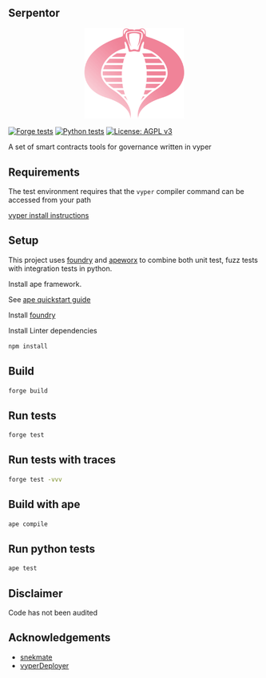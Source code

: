 ## Serpentor

<p align="center">
    <img src="cobra.png" width="200">
</p>

[![Forge tests](https://github.com/storming0x/serpentor/actions/workflows/forge-tests.yml/badge.svg)](https://github.com/storming0x/serpentor/actions/workflows/forge-tests.yml)
[![Python tests](https://github.com/storming0x/serpentor/actions/workflows/ape-tests.yml/badge.svg)](https://github.com/storming0x/serpentor/actions/workflows/ape-tests.yml)
[![License: AGPL v3](https://img.shields.io/badge/License-AGPL%20v3-blue.svg)](https://www.gnu.org/licenses/agpl-3.0)

A set of smart contracts tools for governance written in vyper

## Requirements

The test environment requires that the `vyper` compiler command can be accessed from your path

[vyper install instructions](https://vyper.readthedocs.io/en/stable/installing-vyper.html)

## Setup

This project uses [foundry](https://github.com/foundry-rs/foundry) and [apeworx](https://github.com/ApeWorX/ape) to combine both unit test, fuzz tests with integration tests in python.

Install ape framework.

See [ape quickstart guide](https://docs.apeworx.io/ape/stable/userguides/quickstart.html)

Install [foundry](https://github.com/foundry-rs/foundry)

Install Linter dependencies

```bash
npm install
```

## Build

```bash
forge build
```

## Run tests

```bash
forge test
```

## Run tests with traces

```bash
forge test -vvv
```

## Build with ape

```bash
ape compile
```

## Run python tests

```bash
ape test
```

## Disclaimer

Code has not been audited

## Acknowledgements

- [snekmate](https://github.com/pcaversaccio/snekmate)
- [vyperDeployer](https://github.com/0xKitsune/Foundry-Vyper/blob/main/lib/utils/VyperDeployer.sol)
